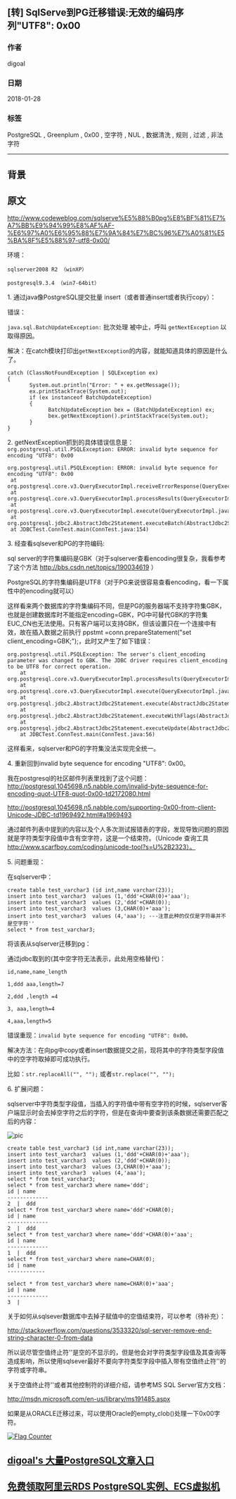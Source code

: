## [转] SqlServe到PG迁移错误:无效的编码序列"UTF8": 0x00  
          
### 作者          
digoal          
          
### 日期          
2018-01-28          
          
### 标签          
PostgreSQL , Greenplum , 0x00 , 空字符 , NUL , 数据清洗 , 规则 , 过滤 , 非法字符          
          
----          
          
## 背景       
## 原文
  
http://www.codeweblog.com/sqlserve%E5%88%B0pg%E8%BF%81%E7%A7%BB%E9%94%99%E8%AF%AF-%E6%97%A0%E6%95%88%E7%9A%84%E7%BC%96%E7%A0%81%E5%BA%8F%E5%88%97-utf8-0x00/  
  
环境：  
  
```  
sqlserver2008 R2 （winXP）  
  
postgresql9.3.4 （win7-64bit）  
```  
  
1\. 通过java像PostgreSQL提交批量 insert（或者普通insert或者执行copy）：  
  
错误：  
  
```java.sql.BatchUpdateException:``` 批次处理 被中止，呼叫 ```getNextException``` 以取得原因。  
  
解决：在catch模块打印出```getNextException```的内容，就能知道具体的原因是什么了。  
  
```  
catch (ClassNotFoundException | SQLException ex)  
{  
       System.out.println("Error: " + ex.getMessage());  
       ex.printStackTrace(System.out);  
       if (ex instanceof BatchUpdateException)  
       {  
             BatchUpdateException bex = (BatchUpdateException) ex;  
             bex.getNextException().printStackTrace(System.out);  
       }  
}  
```  
  
2\. getNextException抓到的具体错误信息是：```org.postgresql.util.PSQLException: ERROR: invalid byte sequence for encoding "UTF8": 0x00```  
  
```  
org.postgresql.util.PSQLException: ERROR: invalid byte sequence for encoding "UTF8": 0x00  
 at org.postgresql.core.v3.QueryExecutorImpl.receiveErrorResponse(QueryExecutorImpl.java:2198)  
 at org.postgresql.core.v3.QueryExecutorImpl.processResults(QueryExecutorImpl.java:1927)  
 at org.postgresql.core.v3.QueryExecutorImpl.execute(QueryExecutorImpl.java:405)  
 at org.postgresql.jdbc2.AbstractJdbc2Statement.executeBatch(AbstractJdbc2Statement.java:2892)  
 at JDBCTest.ConnTest.main(ConnTest.java:154)  
```  
  
3\. 经查看sqlsever和PG的字符编码:  
  
sql server的字符集编码是GBK（对于sqlserver查看encoding很复杂，我看参考了这个方法 http://bbs.csdn.net/topics/190034619 ）  
  
PostgreSQL的字符集编码是UTF8（对于PG来说很容易查看encoding，看一下属性中的encoding就可以）  
  
这样看来两个数据库的字符集编码不同，但是PG的服务器端不支持字符集GBK，也就是创建数据库时不能指定encoding=GBK，PG中可替代GBK的字符集EUC_CN也无法使用。只有客户端可以支持GBK，但该设置只在一个连接中有效，故在插入数据之前执行 ppstmt =conn.prepareStatement("set client_encoding=GBK;");，此时又产生了如下错误：  
  
```  
org.postgresql.util.PSQLException: The server's client_encoding parameter was changed to GBK. The JDBC driver requires client_encoding to be UTF8 for correct operation.  
    at org.postgresql.core.v3.QueryExecutorImpl.processResults(QueryExecutorImpl.java:1966)  
    at org.postgresql.core.v3.QueryExecutorImpl.execute(QueryExecutorImpl.java:255)  
    at org.postgresql.jdbc2.AbstractJdbc2Statement.execute(AbstractJdbc2Statement.java:561)  
    at org.postgresql.jdbc2.AbstractJdbc2Statement.executeWithFlags(AbstractJdbc2Statement.java:419)  
    at org.postgresql.jdbc2.AbstractJdbc2Statement.executeUpdate(AbstractJdbc2Statement.java:365)  
    at JDBCTest.ConnTest.main(ConnTest.java:56)  
```  
  
这样看来，sqlserver和PG的字符集没法实现完全统一。  
  
4\. 重新回到invalid byte sequence for encoding "UTF8": 0x00。  
  
我在postgresql的社区邮件列表里找到了这个问题：http://postgresql.1045698.n5.nabble.com/invalid-byte-sequence-for-encoding-quot-UTF8-quot-0x00-td2172080.html  
  
http://postgresql.1045698.n5.nabble.com/supporting-0x00-from-client-Unicode-JDBC-td1969492.html#a1969493  
  
通过邮件列表中提到的内容以及个人多次测试报错表的字段，发现导致问题的原因就是字符类型字段值中含有空字符，这是一个结束符。（Unicode 查询工具 http://www.scarfboy.com/coding/unicode-tool?s=U%2B2323）。  
  
5\. 问题重现：  
  
在sqlserver中：  
  
```  
create table test_varchar3 (id int,name varchar(23));  
insert into test_varchar3  values (1,'ddd'+CHAR(0)+'aaa');  
insert into test_varchar3  values (2,'ddd'+CHAR(0));  
insert into test_varchar3  values (3,CHAR(0)+'aaa');  
insert into test_varchar3  values (4,'aaa'); ---注意此种的仅仅是字符串并不是空字符''  
select * from test_varchar3;  
```  
  
将该表从sqlserver迁移到pg：  
  
通过jdbc取到的(其中空字符无法表示，此处用空格替代)：  
  
```  
id,name,name_length  
  
1,ddd aaa,length=7  
  
2,ddd ,length =4  
  
3, aaa,length=4  
  
4,aaa,length=5  
```  
  
错误重现：```invalid byte sequence for encoding "UTF8": 0x00。```  
  
解决方法：在向pg中copy或者insert数据提交之前，现将其中的字符类型字段值中的空字符取掉即可成功执行。  
  
比如：```str.replaceAll("", "");``` 或者```str.replace("", "");```  
  
6\. 扩展问题：  
  
sqlserver中字符类型字段值，当插入的字符值中带有空字符的时候，sqlserver客户端显示时会去掉空字符之后的字符，但是在查询中要查到该条数据还需要匹配之后的内容：  
  
![pic](20180128_02_pic_001.jpg)  
  
```  
create table test_varchar3 (id int,name varchar(23));  
insert into test_varchar3  values (1,'ddd'+CHAR(0)+'aaa');  
insert into test_varchar3  values (2,'ddd'+CHAR(0));  
insert into test_varchar3  values (3,CHAR(0)+'aaa');  
insert into test_varchar3  values (4,'aaa');  
select * from test_varchar3;  
select * from test_varchar3 where name='ddd';  
id | name  
-------------  
2  |  ddd  
select * from test_varchar3 where name='ddd'+CHAR(0);  
id | name  
-------------  
2  |  ddd  
select * from test_varchar3 where name='ddd'+CHAR(0)+'aaa';  
id | name  
-------------  
1  |  ddd  
select * from test_varchar3 where name=CHAR(0);  
id | name  
------------  
  
select * from test_varchar3 where name=CHAR(0)+'aaa';  
id | name  
-------------  
3  |     
```  
  
关于如何从sqlsever数据库中去掉子赋值中的空值结束符，可以参考（待补充）：  
  
http://stackoverflow.com/questions/3533320/sql-server-remove-end-string-character-0-from-data  
  
所以说尽管空值终止符''是空的不显示的，但是他会对字符类型字段值及其查询等造成影响，所以使用sqlsever最好不要向字符类型字段中插入带有空值终止符''的字符或字符串。  
  
关于空值终止符''或者其他控制符的详细介绍，请参考MS SQL Server官方文档：  
  
http://msdn.microsoft.com/en-us/library/ms191485.aspx  
   
如果是从ORACLE迁移过来，可以使用Oracle的empty_clob()处理一下0x00字符。   
  
<a rel="nofollow" href="http://info.flagcounter.com/h9V1"  ><img src="http://s03.flagcounter.com/count/h9V1/bg_FFFFFF/txt_000000/border_CCCCCC/columns_2/maxflags_12/viewers_0/labels_0/pageviews_0/flags_0/"  alt="Flag Counter"  border="0"  ></a>  
  
  
  
  
  
  
## [digoal's 大量PostgreSQL文章入口](https://github.com/digoal/blog/blob/master/README.md "22709685feb7cab07d30f30387f0a9ae")
  
  
## [免费领取阿里云RDS PostgreSQL实例、ECS虚拟机](https://free.aliyun.com/ "57258f76c37864c6e6d23383d05714ea")
  
